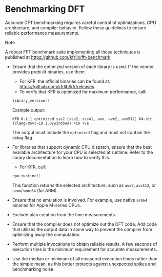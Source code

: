 # Benchmarking DFT

Accurate DFT benchmarking requires careful control of optimizations, CPU architecture, and compiler behavior. Follow these guidelines to ensure reliable performance measurements.

> [!note]
> A robust FFT benchmark suite implementing all these techniques is published at https://github.com/kfrlib/fft-benchmark

- Ensure that the optimized version of each library is used. If the vendor provides prebuilt binaries, use them.
  - For KFR, the official binaries can be found at: https://github.com/kfrlib/kfr/releases.
  - To verify that KFR is optimized for maximum performance, call:

  ```c++
  library_version()
  ```
  Example output:
  ```
  KFR 6.1.1 optimized sse2 [sse2, sse41, avx, avx2, avx512] 64-bit (clang-msvc-19.1.0/windows) +in +ve
  ```
  The output must include the `optimized` flag and must not contain the `debug` flag.

- For libraries that support dynamic CPU dispatch, ensure that the best available architecture for your CPU is selected at runtime. Refer to the library documentation to learn how to verify this.
  - For KFR, call:

  ```c++
  cpu_runtime()
  ```
  This function returns the selected architecture, such as `avx2`, `avx512`, or `neon`/`neon64` (for ARM).

- Ensure that no emulation is involved. For example, use native `arm64` binaries for Apple M-series CPUs.

- Exclude plan creation from the time measurements.

- Ensure that the compiler does not optimize out the DFT code. Add code that utilizes the output data in some way to prevent the compiler from optimizing away the computation.

- Perform multiple invocations to obtain reliable results. A few seconds of execution time is the minimum requirement for accurate measurements.

- Use the median or minimum of all measured execution times rather than the simple mean, as this better protects against unexpected spikes and benchmarking noise.


